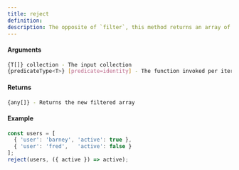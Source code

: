 ```yaml
---
title: reject
definition: 
description: The opposite of `filter`, this method returns an array of all elements for which
---
```



#### Arguments


```bash
{T[]} collection - The input collection
{predicateType<T>} [predicate=identity] - The function invoked per iteration
```


#### Returns


```bash
{any[]} - Returns the new filtered array
```


#### Example


```ts
const users = [  { 'user': 'barney', 'active': true },  { 'user': 'fred',   'active': false }];reject(users, ({ active }) => active);
```
